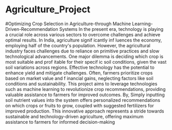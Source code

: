 # Agriculture_Project
#Optimizing Crop Selection in Agriculture-through Machine Learning-Driven-Recommendation Systems
In the present era, technology is playing a crucial role across various sectors to overcome challenges
and achieve optimal results. In India, agriculture signif icantly inf luences the economy, employing half
of the country's population. However, the agricultural industry faces challenges due to reliance on
primitive practices and slow technological advancements. One major dilemma is deciding which crop
is most suitable and prof itable for their specif ic soil conditions, given the vast soil variations across
regions. Effective technology has the potential to enhance yield and mitigate challenges. Often,
farmers prioritize crops based on market value and f inancial gains, neglecting factors like soil
conditions and sustainability. This project aims to leverage technologies such as machine learning to
revolutionize crop recommendations, providing valuable assistance to farmers for improved
outcomes. By, Simply inputting soil nutrient values into the system offers personalized
recommendations on which crops or fruits to grow, coupled with suggested fertilizers for improved
production. This innovative approach represents a stride towards sustainable and technology-driven
agriculture, offering maximum assistance to farmers for informed decision-making
